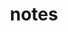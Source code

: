 ---
title: notes
permalink: /docs/StandardLibrary#notes
parent: Standard Library
has_children: false
nav_order: 25
---